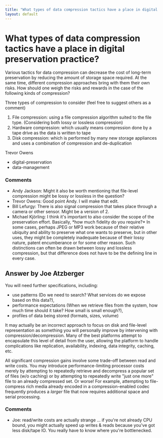 ```yaml
---
title: "What types of data compression tactics have a place in digital preservation practice?"
layout: default
---
```

What types of data compression tactics have a place in digital preservation practice?
=====================
Various tactics for data compression can decrease the cost of long-term
preservation by reducing the amount of storage space required. At the
same time, different compression approaches bring with them their own
risks. How should one weigh the risks and rewards in the case of the
following kinds of compression?

Three types of compression to consider (feel free to suggest others as a
comment)

1.  File compression: using a file compression algorithm suited to the
    file type. (Considering both lossy or lossless compression)
2.  Hardware compression: which usually means compression done by a tape
    drive as the data is written to tape
3.  Disk compression: which is performed by many new storage appliances
    and uses a combination of compression and de-duplication


Trevor Owens

<ul class="tags"><li class="tag">digital-preservation</li><li class="tag">data-management</li></ul>

### Comments ###
* Andy Jackson: Might it also be worth mentioning that file-level compression might be
lossy or lossless in the question?
* Trevor Owens: Good point Andy. I will make that edit.
* Bill Lefurgy: There is also signal compression that takes place through a camera or
other sensor. Might be a version of 2.
* Michael Kjörling: I think it's important to also consider the scope of the preservation
effort. Basically, \*how much fidelity do you require?\* In some cases,
perhaps JPEG or MP3 work because of their relative ubiquity and ability
to preserve what one wants to preserve, but in other uses, they might be
completely inadequate because of their lossy nature, patent encumberance
or for some other reason. Such distinctions can often be drawn between
lossy and lossless compression, but that difference does not have to be
the defining line in every case.


Answer by Joe Atzberger
----------------
You will need further specifications, including:

-   use patterns (Do we need to search? What services do we expose based
    on this data?),
-   performance expectations (When we retrieve files from the system,
    how much time should it take? How small is small enough?),
-   profiles of data being stored (formats, sizes, volume)

It may actually be an incorrect approach to focus on disk and file-level
representation as something you will personally improve by intervening
with compression/decompression. Many of the best platforms attempt to
encapsulate this level of detail from the user, allowing the platform to
handle complications like replication, availability, indexing, data
integrity, caching, etc.

All significant compression gains involve some trade-off between read
and write costs. You may introduce performance-limiting processor costs
merely by attempting to repeatedly retrieve and decompress a popular set
of files (w/o caching) or by attempting to repeatedly write "just one
more" file to an already compressed set. Or worse! For example,
attempting to file-compress rich media already encoded in a
compression-enabled codec frequently produces a *larger* file that now
requires additional space and serial processing.

### Comments ###
* Joe: read/write costs are actually strange ... if you're not already CPU
bound, you might actually speed up writes & reads because you've got
less disk/tape IO. You really have to know where you're bottlenecked.

